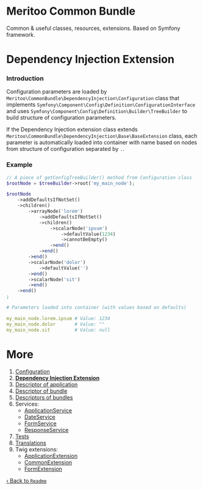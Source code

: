 # Meritoo Common Bundle

Common & useful classes, resources, extensions. Based on Symfony framework.

# Dependency Injection Extension

### Introduction

Configuration parameters are loaded by `Meritoo\CommonBundle\DependencyInjection\Configuration` class that
implements `Symfony\Component\Config\Definition\ConfigurationInterface` and
uses `Symfony\Component\Config\Definition\Builder\TreeBuilder` to build structure of configuration parameters.

If the Dependency Injection extension class extends `Meritoo\CommonBundle\DependencyInjection\Base\BaseExtension` class,
each parameter is automatically loaded into container with name based on nodes from structure of configuration separated
by `.`.

### Example

```php
// A piece of getConfigTreeBuilder() method from Configuration class
$rootNode = $treeBuilder->root('my_main_node');

$rootNode
    ->addDefaultsIfNotSet()
    ->children()
        ->arrayNode('lorem')
            ->addDefaultsIfNotSet()
            ->children()
                ->scalarNode('ipsum')
                    ->defaultValue(1234)
                    ->cannotBeEmpty()
                ->end()
            ->end()
        ->end()
        ->scalarNode('dolor')
            ->defaultValue('')
        ->end()
        ->scalarNode('sit')
        ->end()
    ->end()
;
```

```yaml
# Parameters loaded into container (with values based on defaults)

my_main_node.lorem.ipsum # Value: 1234
my_main_node.dolor       # Value: ""
my_main_node.sit         # Value: null
```

# More

1. [Configuration](Configuration.md)
2. [**Dependency Injection Extension**](Dependency-Injection-Extension.md)
3. [Descriptor of application](Descriptor-of-application.md)
4. [Descriptor of bundle](Descriptor-of-bundle.md)
5. [Descriptors of bundles](Descriptors-of-bundles.md)
6. Services:
    - [ApplicationService](Services/ApplicationService.md)
    - [DateService](Services/DateService.md)
    - [FormService](Services/FormService.md)
    - [ResponseService](Services/ResponseService.md)
7. [Tests](Tests.md)
8. [Translations](Translations.md)
9. Twig extensions:
    - [ApplicationExtension](Twig-Extensions/ApplicationExtension.md)
    - [CommonExtension](Twig-Extensions/CommonExtension.md)
    - [FormExtension](Twig-Extensions/FormExtension.md)

[&lsaquo; Back to `Readme`](../README.md)
